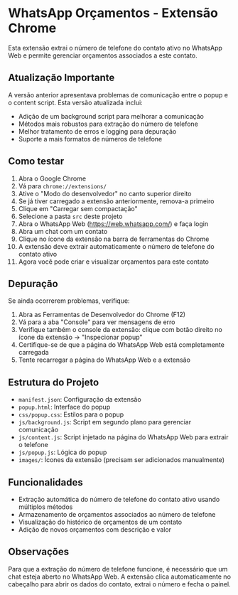 # WhatsApp Orçamentos - Extensão Chrome

Esta extensão extrai o número de telefone do contato ativo no WhatsApp Web e permite gerenciar orçamentos associados a este contato.

## Atualização Importante

A versão anterior apresentava problemas de comunicação entre o popup e o content script. Esta versão atualizada inclui:

- Adição de um background script para melhorar a comunicação
- Métodos mais robustos para extração do número de telefone
- Melhor tratamento de erros e logging para depuração
- Suporte a mais formatos de números de telefone

## Como testar

1. Abra o Google Chrome
2. Vá para `chrome://extensions/`
3. Ative o "Modo do desenvolvedor" no canto superior direito
4. Se já tiver carregado a extensão anteriormente, remova-a primeiro
5. Clique em "Carregar sem compactação"
6. Selecione a pasta `src` deste projeto
7. Abra o WhatsApp Web (https://web.whatsapp.com/) e faça login
8. Abra um chat com um contato
9. Clique no ícone da extensão na barra de ferramentas do Chrome
10. A extensão deve extrair automaticamente o número de telefone do contato ativo
11. Agora você pode criar e visualizar orçamentos para este contato

## Depuração

Se ainda ocorrerem problemas, verifique:

1. Abra as Ferramentas de Desenvolvedor do Chrome (F12)
2. Vá para a aba "Console" para ver mensagens de erro
3. Verifique também o console da extensão: clique com botão direito no ícone da extensão → "Inspecionar popup"
4. Certifique-se de que a página do WhatsApp Web está completamente carregada
5. Tente recarregar a página do WhatsApp Web e a extensão

## Estrutura do Projeto

- `manifest.json`: Configuração da extensão
- `popup.html`: Interface do popup
- `css/popup.css`: Estilos para o popup
- `js/background.js`: Script em segundo plano para gerenciar comunicação
- `js/content.js`: Script injetado na página do WhatsApp Web para extrair o telefone
- `js/popup.js`: Lógica do popup
- `images/`: Ícones da extensão (precisam ser adicionados manualmente)

## Funcionalidades

- Extração automática do número de telefone do contato ativo usando múltiplos métodos
- Armazenamento de orçamentos associados ao número de telefone
- Visualização do histórico de orçamentos de um contato
- Adição de novos orçamentos com descrição e valor

## Observações

Para que a extração do número de telefone funcione, é necessário que um chat esteja aberto no WhatsApp Web. A extensão clica automaticamente no cabeçalho para abrir os dados do contato, extrai o número e fecha o painel. 